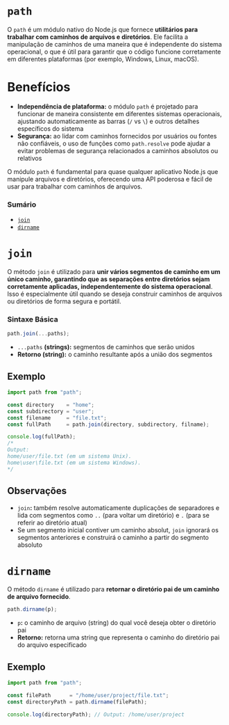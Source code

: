 # `path`

O `path` é um módulo nativo do Node.js que fornece **utilitários para trabalhar com caminhos de arquivos e diretórios**. Ele facilita a manipulação de caminhos de uma maneira que é independente do sistema operacional, o que é útil para garantir que o código funcione corretamente em diferentes plataformas (por exemplo, Windows, Linux, macOS).

# Benefícios

- **Independência de plataforma:** o módulo `path` é projetado para funcionar de maneira consistente em diferentes sistemas operacionais, ajustando automaticamente as barras (`/` vs `\`) e outros detalhes específicos do sistema
- **Segurança:** ao lidar com caminhos fornecidos por usuários ou fontes não confiáveis, o uso de funções como `path.resolve` pode ajudar a evitar problemas de segurança relacionados a caminhos absolutos ou relativos

O módulo `path` é fundamental para quase qualquer aplicativo Node.js que manipule arquivos e diretórios, oferecendo uma API poderosa e fácil de usar para trabalhar com caminhos de arquivos.

### Sumário

- [`join`](#join)
- [`dirname`](#dirname)

# <a id="join">`join`</a>

O método `join` é utilizado para **unir vários segmentos de caminho em um único caminho, garantindo que as separações entre diretórios sejam corretamente aplicadas, independentemente do sistema operacional**. Isso é especialmente útil quando se deseja construir caminhos de arquivos ou diretórios de forma segura e portátil.

### Sintaxe Básica

```JavaScript
path.join(...paths);
```

- `...paths` **(strings):** segmentos de caminhos que serão unidos
- **Retorno (string):** o caminho resultante após a união dos segmentos

## Exemplo

```JavaScript
import path from "path";

const directory    = "home";
const subdirectory = "user";
const filename     = "file.txt";
const fullPath     = path.join(directory, subdirectory, filname);

console.log(fullPath);
/*
Output:
home/user/file.txt (em um sistema Unix).
home\user\file.txt (em um sistema Windows).
*/
```

## Observações

- `join`**:** também resolve automaticamente duplicações de separadores e lida com segmentos como `..` (para voltar um diretório) e `.` (para se referir ao diretório atual)
- Se um segmento inicial contiver um caminho absolut, `join` ignorará os segmentos anteriores e construirá o caminho a partir do segmento absoluto

# <a id="dirname">`dirname`</a>

O método `dirname` é utilizado para **retornar o diretório pai de um caminho de arquivo fornecido**.

```JavaScript
path.dirname(p);
```

- `p`**:** o caminho de arquivo (string) do qual você deseja obter o diretório pai
- **Retorno:** retorna uma string que representa o caminho do diretório pai do arquivo especificado

## Exemplo

```JavaScript
import path from "path";

const filePath      = "/home/user/project/file.txt";
const directoryPath = path.dirname(filePath);

console.log(directoryPath); // Output: /home/user/project
```